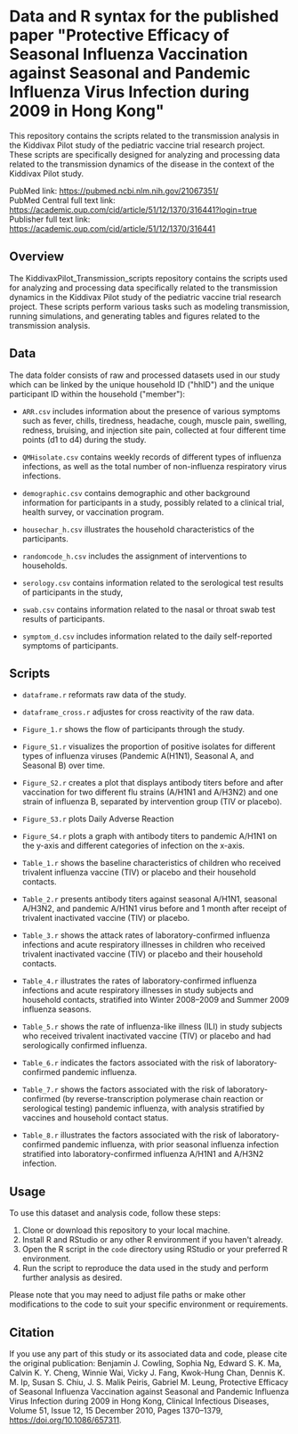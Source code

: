 # Data and R syntax for the published paper "Protective Efficacy of Seasonal Influenza Vaccination against Seasonal and Pandemic Influenza Virus Infection during 2009 in Hong Kong"

This repository contains the scripts related to the transmission analysis in the Kiddivax Pilot study of the pediatric vaccine trial research project. These scripts are specifically designed for analyzing and processing data related to the transmission dynamics of the disease in the context of the Kiddivax Pilot study. 

PubMed link: https://pubmed.ncbi.nlm.nih.gov/21067351/  
PubMed Central full text link: https://academic.oup.com/cid/article/51/12/1370/316441?login=true  
Publisher full text link: https://academic.oup.com/cid/article/51/12/1370/316441

## Overview

The KiddivaxPilot_Transmission_scripts repository contains the scripts used for analyzing and processing data specifically related to the transmission dynamics in the Kiddivax Pilot study of the pediatric vaccine trial research project. These scripts perform various tasks such as modeling transmission, running simulations, and generating tables and figures related to the transmission analysis.

## Data

The data folder consists of raw and processed datasets used in our study which can be linked by the unique household ID ("hhID") and the unique participant ID within the household ("member"):

- `ARR.csv` includes information about the presence of various symptoms such as fever, chills, tiredness, headache, cough, muscle pain, swelling, redness, bruising, and injection site pain, collected at four different time points (d1 to d4) during the study. 

- `QMHisolate.csv` contains weekly records of different types of influenza infections, as well as the total number of non-influenza respiratory virus infections. 

- `demographic.csv` contains demographic and other background information for participants in a study, possibly related to a clinical trial, health survey, or vaccination program.

- `housechar_h.csv` illustrates the household characteristics of the participants.
  
- `randomcode_h.csv` includes the assignment of interventions to households.

- `serology.csv` contains information related to the serological test results of participants in the study,

- `swab.csv` contains information related to the nasal or throat swab test results of participants.

- `symptom_d.csv` includes information related to the daily self-reported symptoms of participants.
  
## Scripts

- `dataframe.r` reformats raw data of the study.

- `dataframe_cross.r` adjustes for cross reactivity of the raw data.

- `Figure_1.r` shows the flow of participants through the study.

- `Figure_S1.r` visualizes the proportion of positive isolates for different types of influenza viruses (Pandemic A(H1N1), Seasonal A, and Seasonal B) over time. 

- `Figure_S2.r` creates a plot that displays antibody titers before and after vaccination for two different flu strains (A/H1N1 and A/H3N2) and one strain of influenza B, separated by intervention group (TIV or placebo). 

- `Figure_S3.r` plots Daily Adverse Reaction    

- `Figure_S4.r` plots a graph with antibody titers to pandemic A/H1N1 on the y-axis and different categories of infection on the x-axis. 

- `Table_1.r` shows the baseline characteristics of children who received trivalent influenza vaccine (TIV) or placebo and their household contacts.

- `Table_2.r` presents antibody titers against seasonal A/H1N1, seasonal A/H3N2, and pandemic A/H1N1 virus before and 1 month after receipt of trivalent inactivated vaccine (TIV) or placebo.
  
- `Table_3.r` shows the attack rates of laboratory-confirmed influenza infections and acute respiratory illnesses in children who received trivalent inactivated vaccine (TIV) or placebo and their household contacts.

- `Table_4.r` illustrates the rates of laboratory-confirmed influenza infections and acute respiratory illnesses in study subjects and household contacts, stratified into Winter 2008–2009 and Summer 2009 influenza seasons.

- `Table_5.r` shows the rate of influenza-like illness (ILI) in study subjects who received trivalent inactivated vaccine (TIV) or placebo and had serologically confirmed influenza.

- `Table_6.r` indicates the factors associated with the risk of laboratory-confirmed pandemic influenza.

- `Table_7.r` shows the factors associated with the risk of laboratory-confirmed (by reverse-transcription polymerase chain reaction or serological testing) pandemic influenza, with analysis stratified by vaccines and household contact status.
 
- `Table_8.r` illustrates the factors associated with the risk of laboratory-confirmed pandemic influenza, with prior seasonal influenza infection stratified into laboratory-confirmed influenza A/H1N1 and A/H3N2 infection.

## Usage

To use this dataset and analysis code, follow these steps:

1. Clone or download this repository to your local machine.
2. Install R and RStudio or any other R environment if you haven't already.
3. Open the R script in the `code` directory using RStudio or your preferred R environment.
4. Run the script to reproduce the data used in the study and perform further analysis as desired.

Please note that you may need to adjust file paths or make other modifications to the code to suit your specific environment or requirements.

## Citation

If you use any part of this study or its associated data and code, please cite the original publication: Benjamin J. Cowling, Sophia Ng, Edward S. K. Ma, Calvin K. Y. Cheng, Winnie Wai, Vicky J. Fang, Kwok-Hung Chan, Dennis K. M. Ip, Susan S. Chiu, J. S. Malik Peiris, Gabriel M. Leung, Protective Efficacy of Seasonal Influenza Vaccination against Seasonal and Pandemic Influenza Virus Infection during 2009 in Hong Kong, Clinical Infectious Diseases, Volume 51, Issue 12, 15 December 2010, Pages 1370–1379, https://doi.org/10.1086/657311.
